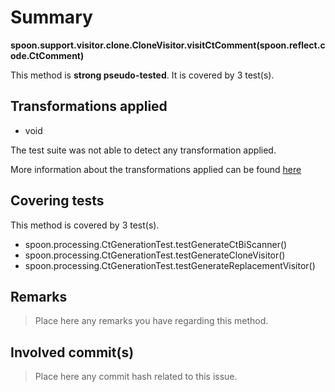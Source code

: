 # Summary
**spoon.support.visitor.clone.CloneVisitor.visitCtComment(spoon.reflect.code.CtComment)**

This method is **strong pseudo-tested**.
It is covered by 3 test(s). 


## Transformations applied

- void


The test suite was not able to detect any transformation applied.

More information about the transformations applied can be found [here](https://github.com/STAMP-project/pitest-descartes)

## Covering tests
This method is covered by 3 test(s).
* spoon.processing.CtGenerationTest.testGenerateCtBiScanner()
* spoon.processing.CtGenerationTest.testGenerateCloneVisitor()
* spoon.processing.CtGenerationTest.testGenerateReplacementVisitor()


## Remarks
> Place here any remarks you have regarding this method.

## Involved commit(s)

> Place here any commit hash related to this issue.
